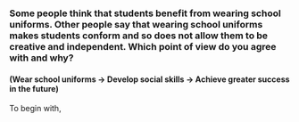 ### Some people think that students benefit from wearing school uniforms. Other people say that wearing school uniforms makes students conform and so does not allow them to be creative and independent. Which point of view do you agree with and why?

#### (Wear school uniforms -> Develop social skills -> Achieve greater success in the future)

To begin with, 
